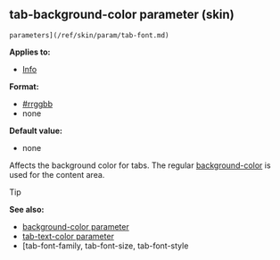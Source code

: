 ## tab-background-color parameter (skin)

    parameters](/ref/skin/param/tab-font.md) 
<!-- -->
**Applies to:**
+   [Info](/ref/skin/control/info.md) 
<!-- -->
**Format:**
+   [#rrggbb](/ref/appendix/html-colors.md) 
+   none
<!-- -->
**Default value:**
+   none


Affects the background color for tabs. The regular
[background-color](/ref/skin/param/background-color.md) is used
for the content area.

> [!TIP] 
> **See also:**
> +   [background-color parameter](/ref/skin/param/background-color.md) 
> +   [tab-text-color parameter](/ref/skin/param/tab-text-color.md) 
> +   [tab-font-family, tab-font-size, tab-font-style